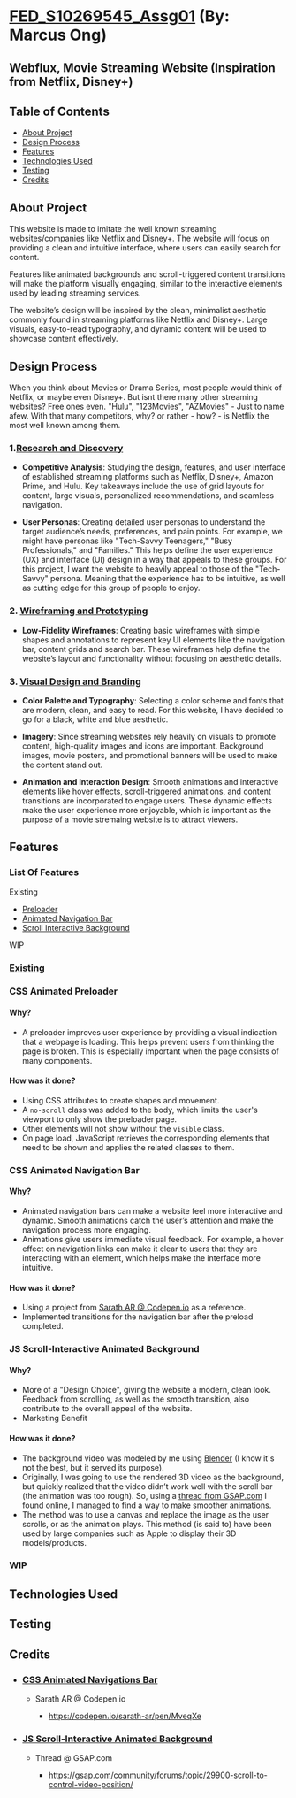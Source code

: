 # __<u>FED_S10269545_Assg01</u>__ (By: Marcus Ong)
## Webflux, Movie Streaming Website (Inspiration from Netflix, Disney+)


## Table of Contents

- [About Project](#about-project)
- [Design Process](#design-process)
- [Features](#features)
- [Technologies Used](#technologies-used)
- [Testing](#testing)
- [Credits](#credits)


## About Project
This website is made to imitate the well known streaming websites/companies like Netflix and Disney+. The website will focus on providing a clean and intuitive interface, where users can easily search for content. 

Features like animated backgrounds and scroll-triggered content transitions will make the platform visually engaging, similar to the interactive elements used by leading streaming services.

The website’s design will be inspired by the clean, minimalist aesthetic commonly found in streaming platforms like Netflix and Disney+. Large visuals, easy-to-read typography, and dynamic content will be used to showcase content effectively.

## Design Process
When you think about Movies or Drama Series, most people would think of Netflix, or maybe even Disney+. But isnt there many other streaming websites? Free ones even. "Hulu", "123Movies", "AZMovies" - Just to name afew. With that many competitors, why? or rather - how? - is Netflix the most well known among them. 

### 1.__<u>Research and Discovery</u>__
  - __Competitive Analysis__: Studying the design, features, and user interface of established streaming platforms such as Netflix, Disney+, Amazon Prime, and Hulu. Key takeaways include the use of grid layouts for content, large visuals, personalized recommendations, and seamless navigation.
  
 - __User Personas__: Creating detailed user personas to understand the target audience’s needs, preferences, and pain points. For example, we might have personas like "Tech-Savvy Teenagers," "Busy Professionals," and "Families." This helps define the user experience (UX) and interface (UI) design in a way that appeals to these groups. For this project, I want the website to heavily appeal to those of the "Tech-Savvy" persona. Meaning that the experience has to be intuitive, as well as cutting edge for this group of people to enjoy.


### 2. __<u>Wireframing and Prototyping</u>__
  - __Low-Fidelity Wireframes__: Creating basic wireframes with simple shapes and annotations to represent key UI elements like the navigation bar, content grids and  search bar. These wireframes help define the website’s layout and functionality without focusing on aesthetic details.

### 3. __<u>Visual Design and Branding</u>__
  - __Color Palette and Typography__: Selecting a color scheme and fonts that are modern, clean, and easy to read. For this website, I have decided to go for a black, white and blue aesthetic.

  - __Imagery__: Since streaming websites rely heavily on visuals to promote content, high-quality images and icons are important. Background images, movie posters, and promotional banners will be used to make the content stand out.

  - __Animation and Interaction Design__: Smooth animations and interactive elements like hover effects, scroll-triggered animations, and content transitions are incorporated to engage users. These dynamic effects make the user experience more enjoyable, which is important as the purpose of a movie stremaing website is to attract viewers.

## Features
### List Of Features
Existing
- [Preloader](#css-animated-preloader)
- [Animated Navigation Bar](#css-animated-navigation-bar)
- [Scroll Interactive Background](#js-scroll-interactive-animated-background)

WIP
### __<u>Existing</u>__

### __CSS Animated Preloader__

#### Why?
- A preloader improves user experience by providing a visual indication that a webpage is loading. This helps prevent users from thinking the page is broken. This is especially important when the page consists of many components.

#### How was it done?
- Using CSS attributes to create shapes and movement.
- A `no-scroll` class was added to the body, which limits the user's viewport to only show the preloader page.
- Other elements will not show without the `visible` class.
- On page load, JavaScript retrieves the corresponding elements that need to be shown and applies the related classes to them.

### __CSS Animated Navigation Bar__

#### Why?
- Animated navigation bars can make a website feel more interactive and dynamic. Smooth animations catch the user’s attention and make the navigation process more engaging.
- Animations give users immediate visual feedback. For example, a hover effect on navigation links can make it clear to users that they are interacting with an element, which helps make the interface more intuitive.

#### How was it done?
- Using a project from [Sarath AR @ Codepen.io](#credits) as a reference.
- Implemented transitions for the navigation bar after the preload completed.


### JS Scroll-Interactive Animated Background

#### Why?
- More of a "Design Choice", giving the website a modern, clean look. Feedback from scrolling, as well as the smooth transition, also contribute to the overall appeal of the website.
- Marketing Benefit

#### How was it done?
- The background video was modeled by me using [Blender](#technologies-used) (I know it's not the best, but it served its purpose).
- Originally, I was going to use the rendered 3D video as the background, but quickly realized that the video didn’t work well with the scroll bar (the animation was too rough). So, using a [thread from GSAP.com](#credits) I found online, I managed to find a way to make smoother animations.
- The method was to use a canvas and replace the image as the user scrolls, or as the animation plays. This method (is said to) have been used by large companies such as Apple to display their 3D models/products.


### WIP

## Technologies Used

## Testing

## Credits

- <h3><u>CSS Animated Navigations Bar</u></h3>

  - Sarath AR @ Codepen.io
    
    - https://codepen.io/sarath-ar/pen/MveqXe

- <h3><u>JS Scroll-Interactive Animated Background</u></h3>

  - Thread @ GSAP.com

    - https://gsap.com/community/forums/topic/29900-scroll-to-control-video-position/